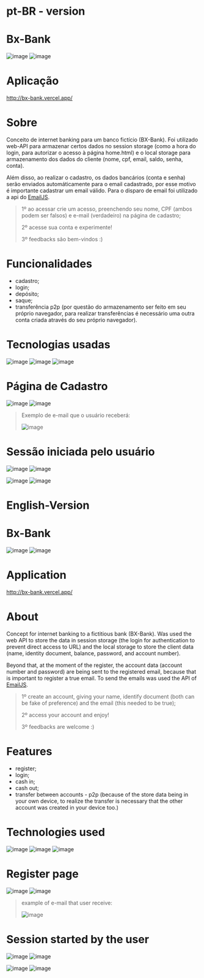 # pt-BR - version

# Bx-Bank
![image](https://user-images.githubusercontent.com/84210050/126070966-3933cad3-f0d0-476e-a434-9ac684527a84.png)
![image](https://user-images.githubusercontent.com/84210050/126925383-be1c7897-5ce4-4127-9fda-2020f638aa11.png)

# Aplicação
 http://bx-bank.vercel.app/
 

# Sobre 

Conceito de internet banking para um banco fictício (BX-Bank). Foi utilizado web-API para armazenar certos dados no session storage (como a hora do login, para autorizar o acesso à página home.html) e o local storage para armazenamento dos dados do cliente (nome, cpf, email, saldo, senha, conta). 

Além disso, ao realizar o cadastro, os dados bancários (conta e senha) serão enviados automáticamente para o email cadastrado, por esse motivo é importante cadastrar um email válido. Para o disparo de email foi utilizado a api do 
[EmailJS](https://www.emailjs.com/).
> 1º ao acessar crie um acesso, preenchendo seu nome, CPF (ambos podem ser falsos) e e-mail (verdadeiro) na página de cadastro;
> 
> 2º acesse sua conta e experimente!
> 
> 3º feedbacks são bem-vindos :)

# Funcionalidades
- cadastro;
- login;
- depósito;
- saque;
- transferência p2p (por questão do armazenamento ser feito em seu próprio navegador, para realizar transferências é necessário uma outra conta criada através do seu próprio navegador).

# Tecnologias usadas
![image](https://user-images.githubusercontent.com/84210050/126924799-596fa91c-2622-4398-b9f0-68858c87f699.png)
![image](https://user-images.githubusercontent.com/84210050/126924820-f3d2de8d-040a-458d-a227-b83e7c7a5361.png)
![image](https://user-images.githubusercontent.com/84210050/126925137-d797ead2-f0cb-44bc-8497-3baa339e1cc7.png)

# Página de Cadastro

![image](https://user-images.githubusercontent.com/84210050/126925509-f99bbeb2-dcef-4115-9e2e-88ff7117e5f1.png)
![image](https://user-images.githubusercontent.com/84210050/126925585-829b6762-50da-46ee-b227-0b4725cbe240.png)
>  Exemplo de e-mail que o usuário receberá:
>  
>  ![image](https://user-images.githubusercontent.com/84210050/126925829-c7d7e324-c073-4cad-9384-9d47c5dee2a1.png)

# Sessão iniciada pelo usuário
![image](https://user-images.githubusercontent.com/84210050/126926347-d4949efb-b9d3-4ef7-a109-80fa3b1adb5e.png) ![image](https://user-images.githubusercontent.com/84210050/126926819-1d970375-b6bc-440a-91ed-bcbac6f14051.png)

![image](https://user-images.githubusercontent.com/84210050/126926503-3bf64e8d-cfe4-4042-8010-b325473fb9a0.png) ![image](https://user-images.githubusercontent.com/84210050/126926599-a711861d-d2a8-458e-8efe-5c2e5b475234.png)



# English-Version

# Bx-Bank
![image](https://user-images.githubusercontent.com/84210050/126070966-3933cad3-f0d0-476e-a434-9ac684527a84.png)
![image](https://user-images.githubusercontent.com/84210050/126925383-be1c7897-5ce4-4127-9fda-2020f638aa11.png)

# Application
 http://bx-bank.vercel.app/
 

# About 

Concept for internet banking to a fictitious bank (BX-Bank). Was used the web API to store the data in session storage (the login for authentication to prevent direct access to URL) and the local storage to store the client data (name, identity document, balance, password, and account number).

Beyond that, at the moment of the register, the account data (account number and password) are being sent to the registered email, because that is important to register a true email. To send the emails was used the API of [EmailJS](https://www.emailjs.com/).


> 1º create an account, giving your name, identify document (both can be fake of preference) and the email (this needed to be true); 
> 
> 2º access your account and enjoy!
> 
> 3º feedbacks are welcome :)

# Features
- register;
- login;
- cash in;
- cash out;
- transfer between accounts - p2p (because of the store data being in your own device, to realize the transfer is necessary that the other account was created in your device too.)

# Technologies used 
![image](https://user-images.githubusercontent.com/84210050/126924799-596fa91c-2622-4398-b9f0-68858c87f699.png)
![image](https://user-images.githubusercontent.com/84210050/126924820-f3d2de8d-040a-458d-a227-b83e7c7a5361.png)
![image](https://user-images.githubusercontent.com/84210050/126925137-d797ead2-f0cb-44bc-8497-3baa339e1cc7.png)

# Register page

![image](https://user-images.githubusercontent.com/84210050/126925509-f99bbeb2-dcef-4115-9e2e-88ff7117e5f1.png)
![image](https://user-images.githubusercontent.com/84210050/126925585-829b6762-50da-46ee-b227-0b4725cbe240.png)
>  example of e-mail that user receive:
>  
>  ![image](https://user-images.githubusercontent.com/84210050/126925829-c7d7e324-c073-4cad-9384-9d47c5dee2a1.png)

# Session started by the user
![image](https://user-images.githubusercontent.com/84210050/126926347-d4949efb-b9d3-4ef7-a109-80fa3b1adb5e.png) ![image](https://user-images.githubusercontent.com/84210050/126926819-1d970375-b6bc-440a-91ed-bcbac6f14051.png)

![image](https://user-images.githubusercontent.com/84210050/126926503-3bf64e8d-cfe4-4042-8010-b325473fb9a0.png) ![image](https://user-images.githubusercontent.com/84210050/126926599-a711861d-d2a8-458e-8efe-5c2e5b475234.png)





